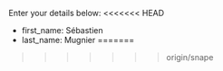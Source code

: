 Enter your details below:
<<<<<<< HEAD

* first_name: Sébastien 
* last_name: Mugnier
=======
>>>>>>> origin/snape

